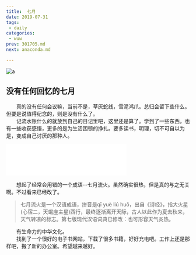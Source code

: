 ```yaml
---
title:  七月
date: 2019-07-31
tags:
 - daily
categories:
 - wuw
prev: 301705.md
next: anaconda.md

---
```


![a](https://gitee.com/snowyan/image/raw/master/2021/202111231103983.png)

<!-- more -->

## 没有任何回忆的七月  
&emsp;&emsp;真的没有任何会议嘛，当前不是，草灰蛇线，雪泥鸿爪。总归会留下些什么。但要是说值得纪念的，则是没有什么了。  
&emsp;&emsp;记流水账什么的就放到自己的日记里吧，这里还是算了。学到了一些东西，也有一些收获感悟，更多的是为生活困顿的挣扎。要多读书，明理，切不可自以为是，变成自己讨厌的那种人。 
<iframe frameborder="no" border="0" marginwidth="0" marginheight="0" width=330 height=86 src="//music.163.com/outchain/player?type=2&id=499099414&auto=1&height=66"></iframe>

&emsp;&emsp;想起了经常会用错的一个成语--七月流火。虽然确实很热，但是真的与之无关啊。不过看来已经改了。
> 七月流火是一个汉语成语，拼音是qī yuè liú huǒ，出自《诗经》，指大火星(心宿二，天蝎座主星)西行，最终逐渐离开天际，古人以此作为夏去秋来，天气转凉的标志。第七版现代汉语词典已修改：也可形容天气炎热。

&emsp;&emsp;有生命力的中华文化。  
&emsp;&emsp;找到了一个很好的电子书网站，下载了很多书籍，好好充电吧。工作上还是那样吧，搬了新的办公室。希望越来越好。  
